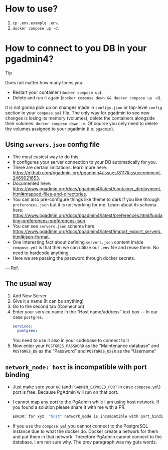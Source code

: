 # How to use?

1. `cp .env.example .env`.
2. `docker compose up -d`.

# How to connect to you DB in your pgadmin4?

> [!TIP]
>
> Does not matter how many times you:
>
> - Restart your container (`docker compose up`).
> - Delete and run it again (`docker compose down && docker compose up -d`).
>
> It is not gonna pick up on changes made in `configs.json` or top-level `config` section in your `compose.yml` file. The only way for pgadmin to see new changes is losing its memory (volumes), delete the containers alongside their volumes: `docker compose down -v`. Of course you only need to delete the volumes assigned to your pgadmin (i.e. `pgadmin`).

## Using `servers.json` config file

- The most easiest way to do this.
- It configures your server connection to your DB automatically for you.
- There are certain limitations. learn more here: https://github.com/pgadmin-org/pgadmin4/issues/8117#issuecomment-2469921653.
- Documented here: https://www.pgadmin.org/docs/pgadmin4/latest/container_deployment.html#mapped-files-and-directories.
- You can also pre-configure things like theme to dark if you like through `preferences.json` but it is not working for me. Learn about its schema here: https://www.pgadmin.org/docs/pgadmin4/latest/preferences.html#updating-preferences-preferences-json.
- You can see `servers.json` schema here: https://www.pgadmin.org/docs/pgadmin4/latest/import_export_servers.html#json-format.
- One interesting fact about defining `servers.json` content inside `compose.yml` is that then we can utilize our `.env` file and reuse them. No need to hardcode anything.
- Here we are passing the password through docker secrets.

&mdash; [Ref](https://stackoverflow.com/a/77519799/8784518).

## The usual way

1. Add New Server
2. Give it a name (It can be anything)
3. Go to the second tab (Connection)
4. Enter your service name in the “Host name/address” text box -- In our case `postgres`.
   ```yml
   services:
     postgres:
   ```
   You need to use it also in your codebase to connect to it
5. Now enter your `POSTGRES_PASSWORD` as the “Maintenance database” and `POSTGRES_DB` as the “Password” and `POSTGRES_USER` as the “Username”

## `network_mode: host` is incompatible with port binding

- Just make sure your `80` (and `PGADMIN_EXPOSED_PORT` in case `compose.yml`) port is free. Because PgAdmin will run on that port.
- I cannot map any port to the PgAdmin while I am using host network. If you found a solution please share it with me with a PR.

  ```cmd
  ERROR: for xyz  "host" network_mode is incompatible with port_bindings
  ```

- If you use the `compose.yml` you cannot connect to the PostgreSQL instance due to what the docker do. Docker create a network for them and put them in that network. Therefore PgAdmin cannot connect to the database. I am not sure why. The prev paragraph was my guts words.
